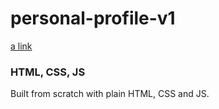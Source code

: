 # personal-profile-v1
[a link](https://mahrusferdous.github.io/personal-profile-v1/)

### HTML, CSS, JS
Built from scratch with plain HTML, CSS and JS. 
